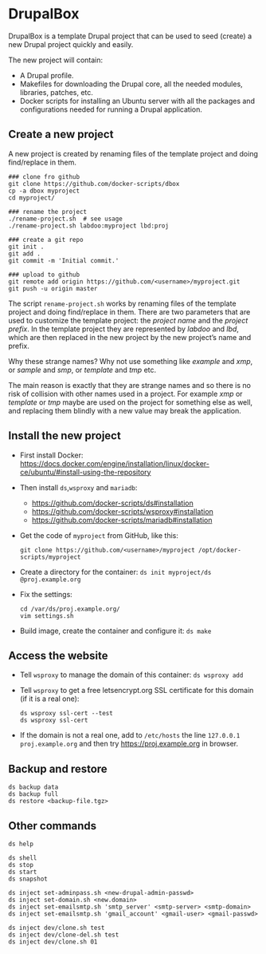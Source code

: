 # DrupalBox

DrupalBox is a template Drupal project that can be used to seed
(create) a new Drupal project quickly and easily.

The new project will contain:
- A Drupal profile.
- Makefiles for downloading the Drupal core, all the needed modules,
  libraries, patches, etc.
- Docker scripts for installing an Ubuntu server with all the packages
  and configurations needed for running a Drupal application.


## Create a new project

A new project is created by renaming files of the template project and
doing find/replace in them.

    ### clone fro github
    git clone https://github.com/docker-scripts/dbox
    cp -a dbox myproject
    cd myproject/
    
    ### rename the project
    ./rename-project.sh  # see usage
    ./rename-project.sh labdoo:myproject lbd:proj
    
    ### create a git repo
    git init .
    git add .
    git commit -m 'Initial commit.'
    
    ### upload to github
    git remote add origin https://github.com/<username>/myproject.git
    git push -u origin master

The script `rename-project.sh` works by renaming files of the template
project and doing find/replace in them. There are two parameters that
are used to customize the template project: the *project name* and the
*project prefix*. In the template project they are represented by
*labdoo* and *lbd*, which are then replaced in the new project by the
new project’s name and prefix.

Why these strange names? Why not use something like *example* and
*xmp*, or *sample* and *smp*, or *template* and *tmp* etc.

The main reason is exactly that they are strange names and so there is
no risk of collision with other names used in a project. For example
*xmp* or *template* or *tmp* maybe are used on the project for
something else as well, and replacing them blindly with a new value
may break the application.


## Install the new project

  - First install Docker:
    https://docs.docker.com/engine/installation/linux/docker-ce/ubuntu/#install-using-the-repository

  - Then install `ds`,`wsproxy` and `mariadb`:
     + https://github.com/docker-scripts/ds#installation
     + https://github.com/docker-scripts/wsproxy#installation
     + https://github.com/docker-scripts/mariadb#installation


  - Get the code of `myproject` from GitHub, like this:
    ```
    git clone https://github.com/<username>/myproject /opt/docker-scripts/myproject
    ```

  - Create a directory for the container: `ds init myproject/ds @proj.example.org`

  - Fix the settings:
    ```
    cd /var/ds/proj.example.org/
    vim settings.sh
    ```



  - Build image, create the container and configure it: `ds make`


## Access the website

  - Tell `wsproxy` to manage the domain of this container: `ds wsproxy add`

  - Tell `wsproxy` to get a free letsencrypt.org SSL certificate for this domain (if it is a real one):
    ```
    ds wsproxy ssl-cert --test
    ds wsproxy ssl-cert
    ```

  - If the domain is not a real one, add to `/etc/hosts` the line
    `127.0.0.1 proj.example.org` and then try
    https://proj.example.org in browser.


## Backup and restore

    ds backup data
    ds backup full
    ds restore <backup-file.tgz>


## Other commands

    ds help

    ds shell
    ds stop
    ds start
    ds snapshot

    ds inject set-adminpass.sh <new-drupal-admin-passwd>
    ds inject set-domain.sh <new.domain>
    ds inject set-emailsmtp.sh 'smtp_server' <smtp-server> <smtp-domain>
    ds inject set-emailsmtp.sh 'gmail_account' <gmail-user> <gmail-passwd>

    ds inject dev/clone.sh test
    ds inject dev/clone-del.sh test
    ds inject dev/clone.sh 01

